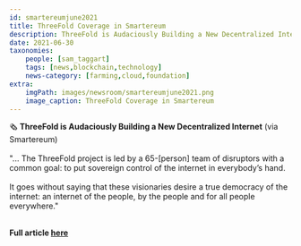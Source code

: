 ```yaml
---
id: smartereumjune2021
title: ThreeFold Coverage in Smartereum
description: ThreeFold is Audaciously Building a New Decentralized Internet - via Smartereum
date: 2021-06-30
taxonomies:
    people: [sam_taggart]
    tags: [news,blockchain,technology]
    news-category: [farming,cloud,foundation]
extra:
    imgPath: images/newsroom/smartereumjune2021.png
    image_caption: ThreeFold Coverage in Smartereum
---
```


🗞 **ThreeFold is Audaciously Building a New Decentralized Internet** (via Smartereum)
<br/>
<br/>
"... The ThreeFold project is led by a 65-[person] team of disruptors with a common goal: to put sovereign control of the internet in everybody’s hand.
<br/>
<br/>
It goes without saying that these visionaries desire a true democracy of the internet: an internet of the people, by the people and for all people everywhere."
<br/>
<br/>

**Full article [here](https://smartereum.com/189750/threefold-is-audaciously-building-a-new-decentralized-internet/)**
